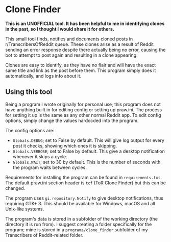 # Clone Finder

**This is an UNOFFICIAL tool. It has been helpful to me in identifying clones in the past, so I thought I would share it for others.**

This small tool finds, notifies and documents cloned posts in r/TranscribersOfReddit queue. These clones arise as a result of Reddit sending an error response despite there actually being no error, causing the bot to attempt to post again and resulting in a clone appearing.

Clones are easy to identify, as they have no flair and will have the exact same title and link as the post before them. This program simply does it automatically, and logs info about it.

## Using this tool

Being a program I wrote originally for personal use, this program does not have anything built in for editing config or setting up praw.ini. The process for setting it up is the same as any other normal Reddit app. To edit config options, simply change the values hardocded into the program.

The config options are:

- `Globals.DEBUG`; set to False by default. This will give log output for every post it checks, showing which ones it is skipping.
- `Globals.VERBOSE`; set to False by default. This give a desktop notification whenever it skips a cycle.
- `Globals.WAIT`; set to 30 by default. This is the number of seconds with the program waits between cycles.

Requirements for installing the program can be found in `requirements.txt`. The default praw.ini section header is `tcf` (ToR Clone Finder) but this can be changed.

The program uses `gi.repository.Notify` to give desktop notifications, thus requiring GTK+ 3. This should be available for Windows, macOS and all Unix-like systems.

The program's data is stored in a subfolder of the working directory (the directory it is run from). I suggest creating a folder specifically for the program; mine is stored in a `programs/clone_finder` subfolder of my Transcribers of Reddit-related folder.
